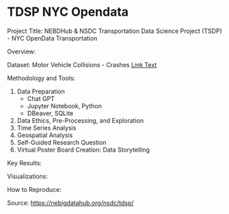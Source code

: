 # TDSP NYC Opendata
Project Title: NEBDHub &amp; NSDC Transportation Data Science Project (TSDP) - NYC OpenData Transportation

Overview:

Dataset: Motor Vehicle Collisions - Crashes [Link Text](https://data.cityofnewyork.us/Public-Safety/Motor-Vehicle-Collisions-Crashes/h9gi-nx95/about_data)

Methodology and Tools:
1. Data Preparation
	- Chat GPT
	- Jupyter Notebook, Python
	- DBeaver, SQLite
2. Data Ethics, Pre-Processing, and Exploration
3. Time Series Analysis
4. Geospatial Analysis
5. Self-Guided Research Question
6. Virtual Poster Board Creation: Data Storytelling
    
Key Results:

Visualizations:

How to Reproduce:

Source: https://nebigdatahub.org/nsdc/tdsp/
